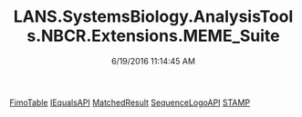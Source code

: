 ﻿---
title: LANS.SystemsBiology.AnalysisTools.NBCR.Extensions.MEME_Suite
date: 6/19/2016 11:14:45 AM
---

[FimoTable](T-LANS.SystemsBiology.AnalysisTools.NBCR.Extensions.MEME_Suite.FimoTable.html)
[IEqualsAPI](T-LANS.SystemsBiology.AnalysisTools.NBCR.Extensions.MEME_Suite.IEqualsAPI.html)
[MatchedResult](T-LANS.SystemsBiology.AnalysisTools.NBCR.Extensions.MEME_Suite.MatchedResult.html)
[SequenceLogoAPI](T-LANS.SystemsBiology.AnalysisTools.NBCR.Extensions.MEME_Suite.SequenceLogoAPI.html)
[STAMP](T-LANS.SystemsBiology.AnalysisTools.NBCR.Extensions.MEME_Suite.STAMP.html)
